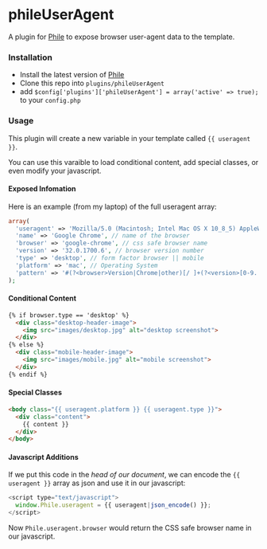 phileUserAgent
==============

A plugin for [Phile](https://github.com/PhileCMS/Phile) to expose browser user-agent data to the template.

### Installation

* Install the latest version of [Phile](https://github.com/PhileCMS/Phile)
* Clone this repo into `plugins/phileUserAgent`
* add `$config['plugins']['phileUserAgent'] = array('active' => true);` to your `config.php`

### Usage

This plugin will create a new variable in your template called `{{ useragent }}`.

You can use this varaible to load conditional content, add special classes, or even modify your javascript.

#### Exposed Infomation

Here is an example (from my laptop) of the full useragent array:

```php
array(
  'useragent' => 'Mozilla/5.0 (Macintosh; Intel Mac OS X 10_8_5) AppleWebKit/537.36 (KHTML, like Gecko) Chrome/32.0.1700.6 Safari/537.36', // full useragent string
  'name' => 'Google Chrome', // name of the browser
  'browser' => 'google-chrome', // css safe browser name
  'version' => '32.0.1700.6', // browser version number
  'type' => 'desktop', // form factor browser || mobile
  'platform' => 'mac', // Operating System
  'pattern' => '#(?<browser>Version|Chrome|other)[/ ]+(?<version>[0-9.|a-zA-Z.]*)#' // regex pattern that matched
);
```

#### Conditional Content

```html
{% if browser.type == 'desktop' %}
  <div class="desktop-header-image">
    <img src="images/desktop.jpg" alt="desktop screenshot">
  </div>
{% else %}
  <div class="mobile-header-image">
    <img src="images/mobile.jpg" alt="mobile screenshot">
  </div>
{% endif %}
```
#### Special Classes

```html
<body class="{{ useragent.platform }} {{ useragent.type }}">
  <div class="content">
    {{ content }}
  </div>
</body>
```

#### Javascript Additions

If we put this code in the *head of our document*, we can encode the `{{ useragent }}` array as json and use it in our javascript:

```javascript
<script type="text/javascript">
  window.Phile.useragent = {{ useragent|json_encode() }};
</script>
```

Now `Phile.useragent.browser` would return the CSS safe browser name in our javascript.
